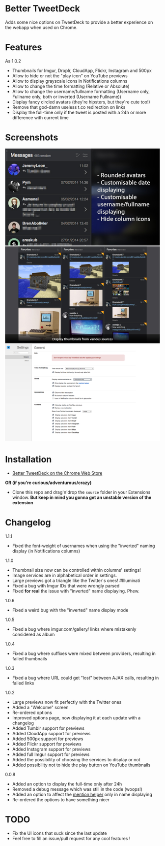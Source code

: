 Better TweetDeck
===============

Adds some nice options on TweetDeck to provide a better experience on the webapp when used on Chrome.

Features
===============

As 1.0.2

+ Thumbnails for Imgur, Droplr, CloudApp, Flickr, Instagram and 500px
+ Allow to hide or not the "play icon" on YouTube previews
+ Allow to display grayscale icons in Notifications columns
+ Allow to change the time formatting (Relative or Absolute)
+ Allow to change the username/fullname formatting (Username only, Fullname only, both or inverted (Username Fullname))
+ Display fancy circled avatars (they're hipsters, but they're cute too!)
+ Remove that god-damn useless t.co redirection on links
+ Display the full-time only if the tweet is posted with a 24h or more difference with current time

Screenshots
===============

![](bettertweetdeck-avatars-timestamp-username.png)
![](bettertweetdeck-thumbnails.png)
![](bettertweetdeck-options.png)

Installation
===============

+ [Better TweetDeck on the Chrome Web Store](https://chrome.google.com/webstore/detail/better-tweetdeck/micblkellenpbfapmcpcfhcoeohhnpob)

**OR (if you're curious/adventurous/crazy)**

+ Clone this repo and drag'n'drop the `source` folder in your Extensions window. **But keep in mind you gonna get an unstable version of the extension**

Changelog
===============

1.1.1
+ Fixed the font-weight of usernames when using the "inverted" naming display (in Notifications columns)

1.1.0
+ Thumbnail size now can be controlled within columns' settings!
+ Image services are in alphabetical order in settings. 
+ Large previews got a triangle like the Twitter's ones! #Illuminati
+ Fixed a bug with Imgur IDs that were wrongly parsed
+ Fixed **for real** the issue with "inverted" name displaying. Phew.

1.0.6
+ Fixed a weird bug with the "inverted" name display mode

1.0.5
+ Fixed a bug where imgur.com/gallery/ links where mistakenly considered as album

1.0.4
+ Fixed a bug where suffixes were mixed between providers, resulting in failed thumbnails

1.0.3
+ Fixed a bug where URL could get "lost" between AJAX calls, resulting in failed links

1.0.2
+ Large previews now fit perfectly with the Twitter ones
+ Added a "Welcome" screen
+ Re-ordered options
+ Improved options page, now displaying it at each update with a changelog
+ Added Tumblr support for previews
+ Added CloudApp support for previews
+ Added 500px support for previews
+ Added Flickr support for previews
+ Added Instagram support for previews
+ Added full Imgur support for previews
+ Added the possibility of choosing the services to display or not
+ Added possibility not to hide the play button on YouTube thumbnails

0.0.8

+ Added an option to display the full-time only after 24h
+ Removed a debug message which was still in the code (woops!)
+ Added an option to affect the [mention helper](http://f.cl.ly/items/0Q0I1t2k441639363V35/BehaYurCUAATDU8.png) only in name displaying
+ Re-ordered the options to have something nicer

TODO
===============

+ Fix the UI icons that suck since the last update
+ Feel free to fill an issue/pull request for any cool features !
